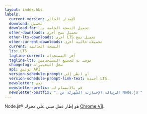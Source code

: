 ```yaml
---
layout: index.hbs
labels:
  current-version: الإصدار الحالي
  download: تحميل
  download-for: تحميل النسخة الخاصة بـ
  other-downloads: تحميل نسخ أخرى
  other-lts-downloads: أخرى LTS تحميل نسخ 
  other-current-downloads: تحميلات حالية أخرى
  current: النسخة الحالية
  lts: LTS
  tagline-current: آخر المستجدات
  tagline-lts: موصى به لجميع المستخدمين
  changelog: سجل التغييرات
  api: توثيق API
  version-schedule-prompt: أو انظر إلى
  version-schedule-prompt-link-text: أجندة LTS.
  newsletter: نعم
  newsletter-prefix: قم بالانضمام لـ
  newsletter-postfix: "، الرسالة الإخبارية الشّهريّة عن Node.js "
---
```


Node.js® هو إطار عمل مبني على محرك [Chrome V8](https://v8.dev/).
